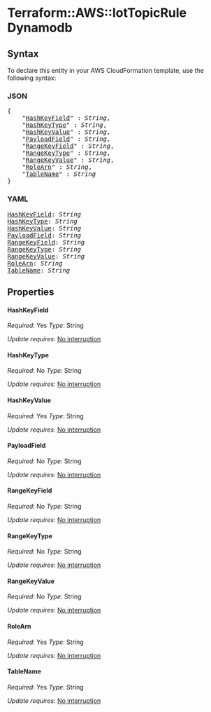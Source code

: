# Terraform::AWS::IotTopicRule Dynamodb

## Syntax

To declare this entity in your AWS CloudFormation template, use the following syntax:

### JSON

<pre>
{
    "<a href="#hashkeyfield" title="HashKeyField">HashKeyField</a>" : <i>String</i>,
    "<a href="#hashkeytype" title="HashKeyType">HashKeyType</a>" : <i>String</i>,
    "<a href="#hashkeyvalue" title="HashKeyValue">HashKeyValue</a>" : <i>String</i>,
    "<a href="#payloadfield" title="PayloadField">PayloadField</a>" : <i>String</i>,
    "<a href="#rangekeyfield" title="RangeKeyField">RangeKeyField</a>" : <i>String</i>,
    "<a href="#rangekeytype" title="RangeKeyType">RangeKeyType</a>" : <i>String</i>,
    "<a href="#rangekeyvalue" title="RangeKeyValue">RangeKeyValue</a>" : <i>String</i>,
    "<a href="#rolearn" title="RoleArn">RoleArn</a>" : <i>String</i>,
    "<a href="#tablename" title="TableName">TableName</a>" : <i>String</i>
}
</pre>

### YAML

<pre>
<a href="#hashkeyfield" title="HashKeyField">HashKeyField</a>: <i>String</i>
<a href="#hashkeytype" title="HashKeyType">HashKeyType</a>: <i>String</i>
<a href="#hashkeyvalue" title="HashKeyValue">HashKeyValue</a>: <i>String</i>
<a href="#payloadfield" title="PayloadField">PayloadField</a>: <i>String</i>
<a href="#rangekeyfield" title="RangeKeyField">RangeKeyField</a>: <i>String</i>
<a href="#rangekeytype" title="RangeKeyType">RangeKeyType</a>: <i>String</i>
<a href="#rangekeyvalue" title="RangeKeyValue">RangeKeyValue</a>: <i>String</i>
<a href="#rolearn" title="RoleArn">RoleArn</a>: <i>String</i>
<a href="#tablename" title="TableName">TableName</a>: <i>String</i>
</pre>

## Properties

#### HashKeyField

_Required_: Yes
_Type_: String

_Update requires_: [No interruption](https://docs.aws.amazon.com/AWSCloudFormation/latest/UserGuide/using-cfn-updating-stacks-update-behaviors.html#update-no-interrupt)

#### HashKeyType

_Required_: No
_Type_: String

_Update requires_: [No interruption](https://docs.aws.amazon.com/AWSCloudFormation/latest/UserGuide/using-cfn-updating-stacks-update-behaviors.html#update-no-interrupt)

#### HashKeyValue

_Required_: Yes
_Type_: String

_Update requires_: [No interruption](https://docs.aws.amazon.com/AWSCloudFormation/latest/UserGuide/using-cfn-updating-stacks-update-behaviors.html#update-no-interrupt)

#### PayloadField

_Required_: No
_Type_: String

_Update requires_: [No interruption](https://docs.aws.amazon.com/AWSCloudFormation/latest/UserGuide/using-cfn-updating-stacks-update-behaviors.html#update-no-interrupt)

#### RangeKeyField

_Required_: No
_Type_: String

_Update requires_: [No interruption](https://docs.aws.amazon.com/AWSCloudFormation/latest/UserGuide/using-cfn-updating-stacks-update-behaviors.html#update-no-interrupt)

#### RangeKeyType

_Required_: No
_Type_: String

_Update requires_: [No interruption](https://docs.aws.amazon.com/AWSCloudFormation/latest/UserGuide/using-cfn-updating-stacks-update-behaviors.html#update-no-interrupt)

#### RangeKeyValue

_Required_: No
_Type_: String

_Update requires_: [No interruption](https://docs.aws.amazon.com/AWSCloudFormation/latest/UserGuide/using-cfn-updating-stacks-update-behaviors.html#update-no-interrupt)

#### RoleArn

_Required_: Yes
_Type_: String

_Update requires_: [No interruption](https://docs.aws.amazon.com/AWSCloudFormation/latest/UserGuide/using-cfn-updating-stacks-update-behaviors.html#update-no-interrupt)

#### TableName

_Required_: Yes
_Type_: String

_Update requires_: [No interruption](https://docs.aws.amazon.com/AWSCloudFormation/latest/UserGuide/using-cfn-updating-stacks-update-behaviors.html#update-no-interrupt)

